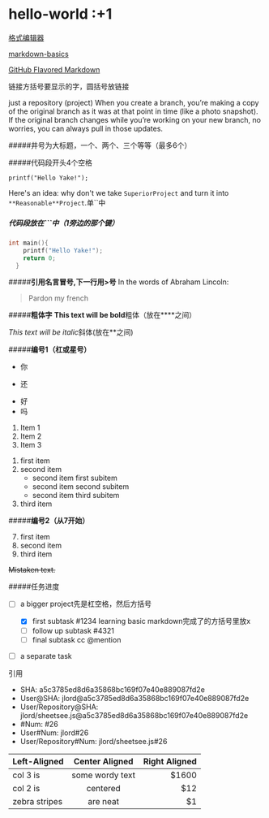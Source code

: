 hello-world :+1
===========
[格式编辑器](https://www.zybuluo.com/mdeditor)

[markdown-basics](https://help.github.com/articles/markdown-basics)

[GitHub Flavored Markdown](https://help.github.com/articles/github-flavored-markdown)

链接[]()方括号要显示的字，圆括号放链接

just a repository (project)
When you create a branch, you’re making a copy of the original branch as it was at that point in time (like a photo snapshot). If the original branch changes while you’re working on your new branch, no worries, you can always pull in those updates.

#####井号为大标题，一个、两个、三个等等（最多6个）


#####代码段开头4个空格

    printf("Hello Yake!");
   
Here's an idea: why don't we take `SuperiorProject` and turn it into `**Reasonable**Project`.单``中
 
##### 代码段放在```中（1旁边的那个键）
```c 
int main(){
    printf("Hello Yake!");
    return 0;
  }
```


    
#####**引用名言冒号,下一行用>号**
In the words of Abraham Lincoln:
> Pardon my french


#####**粗体字**
**This text will be bold**粗体（放在****之间）

*This text will be italic*斜体(放在**之间)


#####**编号1（杠或星号）**

* 你
+ 还
- 好
- 吗

1. Item 1
2. Item 2
3. Item 3




<ol>
  <li>first item</li>
  <li>second item      <!-- Look, the closing </li> tag is not placed here! -->
    <ul>
      <li>second item first subitem</li>
      <li>second item second subitem</li>
      <li>second item third subitem</li>
    </ul>
  </li>                <!-- Here is the closing </li> tag -->
  <li>third item</li>
</ol>


#####**编号2（从7开始）**
<ol start="7">
  <li>first item</li>
  <li>second item</li>
  <lI>third item</li>
</ol>

~~Mistaken text.~~



#####任务进度    
- [ ] a bigger project先是杠空格，然后方括号
  - [x] first subtask #1234 learning basic markdown完成了的方括号里放x
  - [ ] follow up subtask #4321
  - [ ] final subtask cc @mention
- [ ] a separate task



引用
* SHA: a5c3785ed8d6a35868bc169f07e40e889087fd2e
* User@SHA: jlord@a5c3785ed8d6a35868bc169f07e40e889087fd2e
* User/Repository@SHA: jlord/sheetsee.js@a5c3785ed8d6a35868bc169f07e40e889087fd2e
* #Num: #26
* User#Num: jlord#26
* User/Repository#Num: jlord/sheetsee.js#26 



| Left-Aligned  | Center Aligned  | Right Aligned |
| :------------ |:---------------:| -----:|
| col 3 is      | some wordy text | $1600 |
| col 2 is      | centered        |   $12 |
| zebra stripes | are neat        |    $1 |

